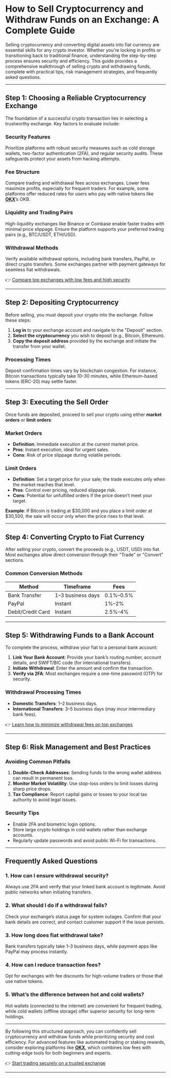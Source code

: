 # How to Sell Cryptocurrency and Withdraw Funds on an Exchange: A Complete Guide  

Selling cryptocurrency and converting digital assets into fiat currency are essential skills for any crypto investor. Whether you're locking in profits or transitioning back to traditional finance, understanding the step-by-step process ensures security and efficiency. This guide provides a comprehensive walkthrough of selling crypto and withdrawing funds, complete with practical tips, risk management strategies, and frequently asked questions.  

---

## Step 1: Choosing a Reliable Cryptocurrency Exchange  

The foundation of a successful crypto transaction lies in selecting a trustworthy exchange. Key factors to evaluate include:  

### **Security Features**  
Prioritize platforms with robust security measures such as cold storage wallets, two-factor authentication (2FA), and regular security audits. These safeguards protect your assets from hacking attempts.  

### **Fee Structure**  
Compare trading and withdrawal fees across exchanges. Lower fees maximize profits, especially for frequent traders. For example, some platforms offer reduced rates for users who pay with native tokens like **[OKX](https://bit.ly/okx-bonus)**’s OKB.  

### **Liquidity and Trading Pairs**  
High-liquidity exchanges like Binance or Coinbase enable faster trades with minimal price slippage. Ensure the platform supports your preferred trading pairs (e.g., BTC/USDT, ETH/USD).  

### **Withdrawal Methods**  
Verify available withdrawal options, including bank transfers, PayPal, or direct crypto transfers. Some exchanges partner with payment gateways for seamless fiat withdrawals.  

👉 [Compare top exchanges with low fees and high security](https://bit.ly/okx-bonus)  

---

## Step 2: Depositing Cryptocurrency  

Before selling, you must deposit your crypto into the exchange. Follow these steps:  

1. **Log in** to your exchange account and navigate to the "Deposit" section.  
2. **Select the cryptocurrency** you wish to deposit (e.g., Bitcoin, Ethereum).  
3. **Copy the deposit address** provided by the exchange and initiate the transfer from your wallet.  

### **Processing Times**  
Deposit confirmation times vary by blockchain congestion. For instance, Bitcoin transactions typically take 10–30 minutes, while Ethereum-based tokens (ERC-20) may settle faster.  

---

## Step 3: Executing the Sell Order  

Once funds are deposited, proceed to sell your crypto using either **market orders** or **limit orders**:  

### **Market Orders**  
- **Definition**: Immediate execution at the current market price.  
- **Pros**: Instant execution, ideal for urgent sales.  
- **Cons**: Risk of price slippage during volatile periods.  

### **Limit Orders**  
- **Definition**: Set a target price for your sale; the trade executes only when the market reaches that level.  
- **Pros**: Control over pricing, reduced slippage risk.  
- **Cons**: Potential for unfulfilled orders if the price doesn’t meet your target.  

**Example**: If Bitcoin is trading at $30,000 and you place a limit order at $30,500, the sale will occur only when the price rises to that level.  

---

## Step 4: Converting Crypto to Fiat Currency  

After selling your crypto, convert the proceeds (e.g., USDT, USD) into fiat. Most exchanges allow direct conversion through their "Trade" or "Convert" sections.  

### **Common Conversion Methods**  
| Method            | Timeframe       | Fees       |  
|-------------------|-----------------|------------|  
| Bank Transfer     | 1–3 business days | 0.1%–0.5% |  
| PayPal            | Instant         | 1%–2%      |  
| Debit/Credit Card | Instant         | 2.5%–4%    |  

---

## Step 5: Withdrawing Funds to a Bank Account  

To complete the process, withdraw your fiat to a personal bank account:  

1. **Link Your Bank Account**: Provide your bank’s routing number, account details, and SWIFT/BIC code (for international transfers).  
2. **Initiate Withdrawal**: Enter the amount and confirm the transaction.  
3. **Verify via 2FA**: Most exchanges require a one-time password (OTP) for security.  

### **Withdrawal Processing Times**  
- **Domestic Transfers**: 1–2 business days.  
- **International Transfers**: 3–5 business days (may incur intermediary bank fees).  

👉 [Learn how to minimize withdrawal fees on top exchanges](https://bit.ly/okx-bonus)  

---

## Step 6: Risk Management and Best Practices  

### **Avoiding Common Pitfalls**  
1. **Double-Check Addresses**: Sending funds to the wrong wallet address can result in permanent loss.  
2. **Monitor Market Volatility**: Use stop-loss orders to limit losses during sharp price drops.  
3. **Tax Compliance**: Report capital gains or losses to your local tax authority to avoid legal issues.  

### **Security Tips**  
- Enable 2FA and biometric login options.  
- Store large crypto holdings in cold wallets rather than exchange accounts.  
- Regularly update passwords and avoid public Wi-Fi for transactions.  

---

## Frequently Asked Questions  

### **1. How can I ensure withdrawal security?**  
Always use 2FA and verify that your linked bank account is legitimate. Avoid public networks when initiating transfers.  

### **2. What should I do if a withdrawal fails?**  
Check your exchange’s status page for system outages. Confirm that your bank details are correct, and contact customer support if the issue persists.  

### **3. How long does fiat withdrawal take?**  
Bank transfers typically take 1–3 business days, while payment apps like PayPal may process instantly.  

### **4. How can I reduce transaction fees?**  
Opt for exchanges with fee discounts for high-volume traders or those that use native tokens.  

### **5. What’s the difference between hot and cold wallets?**  
Hot wallets (connected to the internet) are convenient for frequent trading, while cold wallets (offline storage) offer superior security for long-term holdings.  

---

By following this structured approach, you can confidently sell cryptocurrency and withdraw funds while prioritizing security and cost efficiency. For advanced features like automated trading or staking rewards, consider exploring platforms like **[OKX](https://bit.ly/okx-bonus)**, which combines low fees with cutting-edge tools for both beginners and experts.  

👉 [Start trading securely on a trusted exchange](https://bit.ly/okx-bonus)  

--- 
